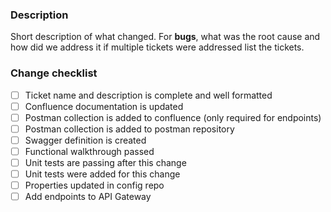 ### Description
Short description of what changed. For **bugs**, what was the root cause and how did we address it
if multiple tickets were addressed list the tickets.

### Change checklist
- [ ] Ticket name and description is complete and well formatted
- [ ] Confluence documentation is updated
- [ ] Postman collection is added to confluence (only required for endpoints)
- [ ] Postman collection is added to postman repository
- [ ] Swagger definition is created
- [ ] Functional walkthrough passed
- [ ] Unit tests are passing after this change
- [ ] Unit tests were added for this change
- [ ] Properties updated in config repo
- [ ] Add endpoints to API Gateway
